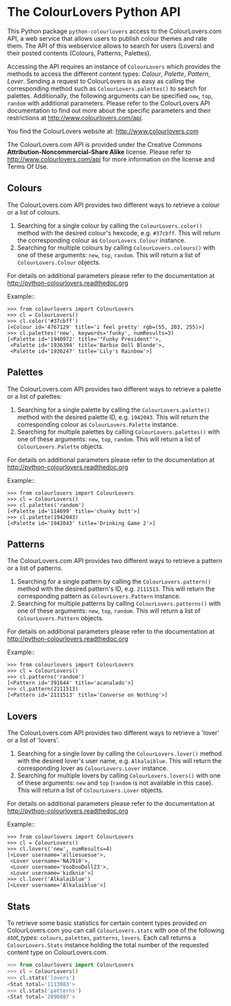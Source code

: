 The ColourLovers Python API
===========================

This Python package ``python-colourlovers`` access to the ColourLovers.com
API, a web service that allows users to publish colour themes and rate them.
The API of this webservice allows to search for users (Lovers) and their 
posted contents (Colours, Patterns, Palettes). 

Accessing the API requires an instance of ``ColourLovers``
which provides the methods to access the different content types: 
*Colour*, *Palette*, *Pattern*, *Lover*. Sending a request to 
ColourLovers is as easy as calling the corresponding method such as
``ColourLovers.palettes()`` to search for palettes. 
Additionally, the following arguments can be specified ``new``, ``top``, 
``random`` with additional parameters. Please refer to the ColourLovers 
API documentation to find out more about the specific parameters and 
their restrictions at http://www.colourlovers.com/api.

You find the ColourLovers website at: http://www.colourlovers.com

The ColourLovers.com API is provided under the Creative Commons
**Attribution-Noncommercial-Share Alike** license. Please refer to 
http://www.colourlovers.com/api for more information on the license
and Terms Of Use.


Colours
-------

The ColourLovers.com API provides two different ways to retrieve a
colour or a list of colours. 

1. Searching for a single colour by calling the ``ColourLovers.color()`` 
   method with the desired colour's hexcode, e.g. ``#37cbff``. This will
   return the corresponding colour as ``ColourLovers.Colour`` instance.
2. Searching  for multiple colours by calling ``ColourLovers.colours()``
   with one of these arguments: ``new``, ``top``, ``random``. This will
   return a list of ``ColourLovers.Colour`` objects.

For details on additional parameters please refer to the documentation at
http://python-colourlovers.readthedoc.org

Example::

    >>> from colourlovers import ColourLovers
    >>> cl = ColourLovers()
    >>> cl.color('#37cbff')
    [<Colour id='4767129' title='i feel pretty' rgb=(55, 203, 255)>]
    >>> cl.palettes('new', keywords='funky', numResults=3)
    [<Palette id='1940972' title='"Funky President"'>,
     <Palette id='1936394' title='Barbie Doll Blonde'>,
     <Palette id='1936247' title='Lily's Rainbow'>]    

Palettes
--------

The ColourLovers.com API provides two different ways to retrieve a
palette or a list of palettes: 

1. Searching for a single palette by calling the ``ColourLovers.palette()`` 
   method with the desired palette ID, e.g. ``1942043``. This will
   return the corresponding colour as ``ColourLovers.Palette`` instance.
2. Searching  for multiple palettes by calling ``ColourLovers.palettes()``
   with one of these arguments: ``new``, ``top``, ``random``. This will
   return a list of ``ColourLovers.Palette`` objects.

For details on additional parameters please refer to the documentation at
http://python-colourlovers.readthedoc.org

Example::

    >>> from colourlovers import ColourLovers
    >>> cl = ColourLovers()
    >>> cl.palettes('random')
    [<Palette id='114699' title='chunky butt'>]
    >>> cl.palette(1942043)
    [<Palette id='1942043' title='Drinking Game 2'>]

Patterns
--------

The ColourLovers.com API provides two different ways to retrieve a
pattern or a list of patterns. 

1. Searching for a single pattern by calling the ``ColourLovers.pattern()`` 
   method with the desired pattern's ID, e.g. ``2111513``. This will
   return the corresponding pattern as ``ColourLovers.Pattern`` instance.
2. Searching  for multiple patterns by calling ``ColourLovers.patterns()``
   with one of these arguments: ``new``, ``top``, ``random``. This will
   return a list of ``ColourLovers.Pattern`` objects.

For details on additional parameters please refer to the documentation at
http://python-colourlovers.readthedoc.org

Example::

    >>> from colourlovers import ColourLovers
    >>> cl = ColourLovers()
    >>> cl.patterns('random')
    [<Pattern id='391644' title='acanalado'>]
    >>> cl.pattern(2111513)
    [<Pattern id='2111513' title='Converse on Nothing'>]


Lovers
------

The ColourLovers.com API provides two different ways to retrieve a
'lover' or a list of 'lovers'. 

1. Searching for a single lover by calling the ``ColourLovers.lover()`` 
   method with the desired lover's user name, e.g. ``Alkalaiblue``. This will
   return the corresponding lover as ``ColourLovers.Lover`` instance.
2. Searching  for multiple lovers by calling ``ColourLovers.lovers()``
   with one of these arguments: ``new`` and  ``top`` (``random`` is not 
   available in this case). This will return a list of 
   ``ColourLovers.Lover`` objects.

For details on additional parameters please refer to the documentation at
http://python-colourlovers.readthedoc.org


Example::

    >>> from colourlovers import ColourLovers
    >>> cl = ColourLovers()
    >>> cl.lovers('new', numResults=4)
    [<Lover username='alliesuesue'>,
     <Lover username='NAJ910'>,
     <Lover username='VooDooDoll23'>,
     <Lover username='kidknie'>]
    >>> cl.lover('Alkalaiblue')
    [<Lover username='Alkalaiblue'>]

Stats
-----

To retrieve some basic statistics for certain content types provided on 
ColourLovers.com you can call ``ColourLovers.stats`` with one of the following
*stat_types*: ``colours``, ``palettes``, ``patterns``, ``lovers``. Each call
returns a ``ColourLovers.Stats`` instance holding the total number of the 
requested content type on ColourLovers.com.

``` python
>>> from colourlovers import ColourLovers
>>> cl = ColourLovers()
>>> cl.stats('lovers')
<Stat total='1113083'>
>>> cl.stats('patterns')
<Stat total='2096087'>
```
